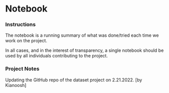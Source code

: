 # Notebook

### Instructions
The notebook is a running summary of what was done/tried each time we work on the project.

In all cases, and in the interest of transparency, a single notebook should be used by all individuals contributing to the project.


### Project Notes
Updating the GitHub repo of the dataset project on 2.21.2022. [by Kianoosh]
